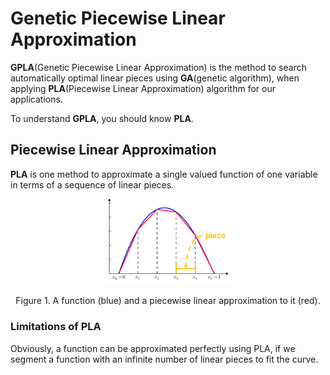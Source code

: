 # Genetic Piecewise Linear Approximation

**GPLA**(Genetic Piecewise Linear Approximation) is the method to search automatically optimal linear pieces using **GA**(genetic algorithm), when applying **PLA**(Piecewise Linear Approximation) algorithm for our applications.

To understand **GPLA**, you should know **PLA**.

## Piecewise Linear Approximation

**PLA** is one method to approximate a single valued function of one variable in terms of a sequence of linear pieces.

<p align="center"><img src="./figures/fig1_example_of_pla.png" width="40%"></p>

<p align="center">Figure 1. A function (blue) and a piecewise linear approximation to it (red).</p>


### Limitations of PLA

Obviously, a function can be approximated perfectly using PLA, if we segment a function with an infinite number of linear pieces to fit the curve.

